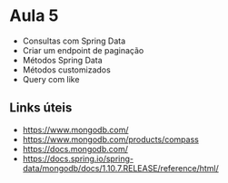 # Aula 5

* Consultas com Spring Data
* Criar um endpoint de paginação
* Métodos Spring Data
* Métodos customizados
* Query com like



Links úteis
---

* https://www.mongodb.com/
* https://www.mongodb.com/products/compass
* https://docs.mongodb.com/
* https://docs.spring.io/spring-data/mongodb/docs/1.10.7.RELEASE/reference/html/
